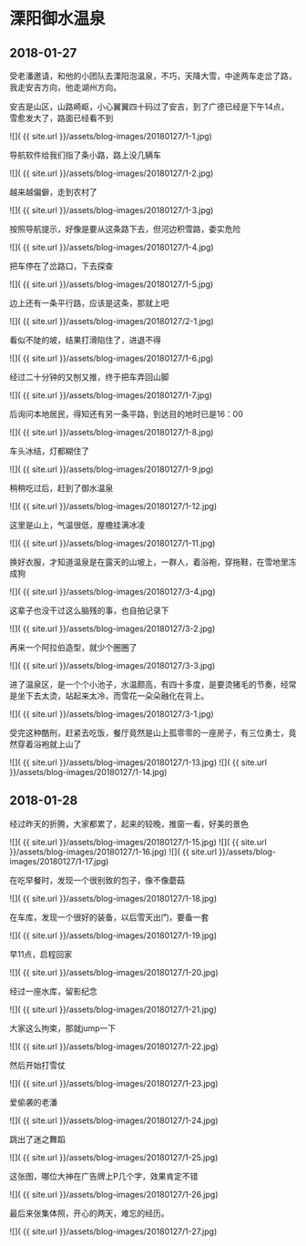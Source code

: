 溧阳御水温泉
==================

2018-01-27
------------------

受老潘邀请，和他的小团队去溧阳泡温泉，不巧，天降大雪，中途两车走岔了路，我走安吉方向，他走湖州方向。

安吉是山区，山路崎岖，小心翼翼四十码过了安吉，到了广德已经是下午14点，雪愈发大了，路面已经看不到

![]( {{ site.url }}/assets/blog-images/20180127/1-1.jpg)

导航软件给我们指了条小路，路上没几辆车

![]( {{ site.url }}/assets/blog-images/20180127/1-2.jpg)

越来越偏僻，走到农村了

![]( {{ site.url }}/assets/blog-images/20180127/1-3.jpg)

按照导航提示，好像是要从这条路下去，但河边积雪路，委实危险

![]( {{ site.url }}/assets/blog-images/20180127/1-4.jpg)

把车停在了岔路口，下去探查

![]( {{ site.url }}/assets/blog-images/20180127/1-5.jpg)

边上还有一条平行路，应该是这条，那就上吧

![]( {{ site.url }}/assets/blog-images/20180127/2-1.jpg)

看似不陡的坡，结果打滑陷住了，进退不得

![]( {{ site.url }}/assets/blog-images/20180127/1-6.jpg)

经过二十分钟的又刨又推，终于把车弄回山脚

![]( {{ site.url }}/assets/blog-images/20180127/1-7.jpg)

后询问本地居民，得知还有另一条平路，到达目的地时已是16：00

![]( {{ site.url }}/assets/blog-images/20180127/1-8.jpg)

车头冰结，灯都糊住了

![]( {{ site.url }}/assets/blog-images/20180127/1-9.jpg)

稍稍吃过后，赶到了御水温泉

![]( {{ site.url }}/assets/blog-images/20180127/1-12.jpg)

这里是山上，气温很低，屋檐挂满冰凌

![]( {{ site.url }}/assets/blog-images/20180127/1-11.jpg)

换好衣服，才知道温泉是在露天的山坡上，一群人，着浴袍，穿拖鞋，在雪地里冻成狗

![]( {{ site.url }}/assets/blog-images/20180127/3-4.jpg)

这辈子也没干过这么脑残的事，也自拍记录下

![]( {{ site.url }}/assets/blog-images/20180127/3-2.jpg)

再来一个阿拉伯造型，就少个圈圈了

![]( {{ site.url }}/assets/blog-images/20180127/3-3.jpg)

进了温泉区，是一个个小池子，水温颇高，有四十多度，是要烫猪毛的节奏，经常是坐下去太烫，站起来太冷，而雪花一朵朵融化在背上。

![]( {{ site.url }}/assets/blog-images/20180127/3-1.jpg)

受完这种酷刑，赶紧去吃饭，餐厅竟然是山上孤零零的一座房子，有三位勇士，竟然穿着浴袍就上山了

![]( {{ site.url }}/assets/blog-images/20180127/1-13.jpg)
![]( {{ site.url }}/assets/blog-images/20180127/1-14.jpg)

2018-01-28
------------------
经过昨天的折腾，大家都累了，起来的较晚，推窗一看，好美的景色

![]( {{ site.url }}/assets/blog-images/20180127/1-15.jpg)
![]( {{ site.url }}/assets/blog-images/20180127/1-16.jpg)
![]( {{ site.url }}/assets/blog-images/20180127/1-17.jpg)

在吃早餐时，发现一个很别致的包子，像不像蘑菇

![]( {{ site.url }}/assets/blog-images/20180127/1-18.jpg)

在车库，发现一个很好的装备，以后雪天出门，要备一套

![]( {{ site.url }}/assets/blog-images/20180127/1-19.jpg)

早11点，启程回家

![]( {{ site.url }}/assets/blog-images/20180127/1-20.jpg)

经过一座水库，留影纪念

![]( {{ site.url }}/assets/blog-images/20180127/1-21.jpg)

大家这么拘束，那就jump一下

![]( {{ site.url }}/assets/blog-images/20180127/1-22.jpg)

然后开始打雪仗

![]( {{ site.url }}/assets/blog-images/20180127/1-23.jpg)

爱偷袭的老潘

![]( {{ site.url }}/assets/blog-images/20180127/1-24.jpg)

跳出了迷之舞蹈

![]( {{ site.url }}/assets/blog-images/20180127/1-25.jpg)

这张图，哪位大神在广告牌上P几个字，效果肯定不错

![]( {{ site.url }}/assets/blog-images/20180127/1-26.jpg)

最后来张集体照，开心的两天，难忘的经历。

![]( {{ site.url }}/assets/blog-images/20180127/1-27.jpg)
